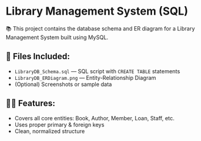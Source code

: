 # Library Management System (SQL)

📚 This project contains the database schema and ER diagram for a Library Management System built using MySQL.

## 📂 Files Included:
- `LibraryDB_Schema.sql` — SQL script with `CREATE TABLE` statements
- `LibraryDB_ERDiagram.png` — Entity-Relationship Diagram
- (Optional) Screenshots or sample data

## 👨‍🎓 Features:
- Covers all core entities: Book, Author, Member, Loan, Staff, etc.
- Uses proper primary & foreign keys
- Clean, normalized structure
